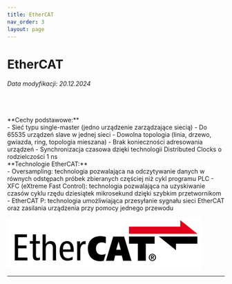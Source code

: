 ```yaml
---
title: EtherCAT
nav_order: 3
layout: page
---
```


# EtherCAT
<h6> Data modyfikacji: 20.12.2024 </h6>
<br>
<br>
**Cechy podstawowe:**
<br>
- Sieć typu single-master (jedno urządzenie zarządzające siecią)
- Do 65535 urządzeń slave w jednej sieci
- Dowolna topologia (linia, drzewo, gwiazda, ring, topologia mieszana)
- Brak konieczności adresowania urządzeń
- Synchronizacja czasowa dzięki technologii Distributed Clocks o rodzielczości 1 ns

<br>
**Technologie EtherCAT:**
<br>
- Oversampling: technologia pozwalająca na odczytywanie danych w równych odstępach próbek zbieranych częściej niż cykl programu PLC
- XFC (eXtreme Fast Control): technologia pozwalająca na uzyskiwanie czasów cyklu rzędu dziesiątek mikrosekund dzięki szybkim przetwornikom
- EtherCAT P: technologia umożliwiająca przesyłanie sygnału sieci EtherCAT oraz zasilania urządzenia przy pomocy jednego przewodu

![EtherCAT](EtherCAT.png "EtherCAT")



---
